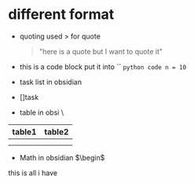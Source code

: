 # different format 
- quoting  used > for quote 
	>"here is a quote but  I want to quote it"
	
- this is a code block put it into `` 
`python code n = 10`
- task list in obsidian 
-  []task
- table in obsi \

| table1 | table2 |
| ---- | ---- |
|  |  |
|  |  |
- Math in obsidian 
$\begin$

this is all i have 